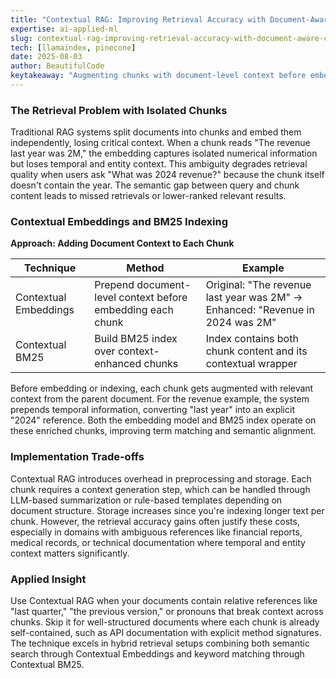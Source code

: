 ```yaml
---
title: "Contextual RAG: Improving Retrieval Accuracy with Document-Aware Chunking"
expertise: ai-applied-ml
slug: contextual-rag-improving-retrieval-accuracy-with-document-aware-chunking
tech: [llamaindex, pinecone]
date: 2025-08-03
author: BeautifulCode
keytakeaway: "Augmenting chunks with document-level context before embedding and indexing bridges the semantic gap between ambiguous chunk content and precise user queries, significantly improving retrieval accuracy in RAG (Retrieval-Augmented Generation) systems."
---
```


### The Retrieval Problem with Isolated Chunks

Traditional RAG systems split documents into chunks and embed them independently, losing critical context. When a chunk reads "The revenue last year was 2M," the embedding captures isolated numerical information but loses temporal and entity context. This ambiguity degrades retrieval quality when users ask "What was 2024 revenue?" because the chunk itself doesn't contain the year. The semantic gap between query and chunk content leads to missed retrievals or lower-ranked relevant results.

### Contextual Embeddings and BM25 Indexing

**Approach: Adding Document Context to Each Chunk**

| Technique | Method | Example |
|-----------|--------|---------|
| Contextual Embeddings | Prepend document-level context before embedding each chunk | Original: "The revenue last year was 2M" → Enhanced: "Revenue in 2024 was 2M" |
| Contextual BM25 | Build BM25 index over context-enhanced chunks | Index contains both chunk content and its contextual wrapper |

Before embedding or indexing, each chunk gets augmented with relevant context from the parent document. For the revenue example, the system prepends temporal information, converting "last year" into an explicit "2024" reference. Both the embedding model and BM25 index operate on these enriched chunks, improving term matching and semantic alignment.

### Implementation Trade-offs

Contextual RAG introduces overhead in preprocessing and storage. Each chunk requires a context generation step, which can be handled through LLM-based summarization or rule-based templates depending on document structure. Storage increases since you're indexing longer text per chunk. However, the retrieval accuracy gains often justify these costs, especially in domains with ambiguous references like financial reports, medical records, or technical documentation where temporal and entity context matters significantly.

### Applied Insight

Use Contextual RAG when your documents contain relative references like "last quarter," "the previous version," or pronouns that break context across chunks. Skip it for well-structured documents where each chunk is already self-contained, such as API documentation with explicit method signatures. The technique excels in hybrid retrieval setups combining both semantic search through Contextual Embeddings and keyword matching through Contextual BM25.
